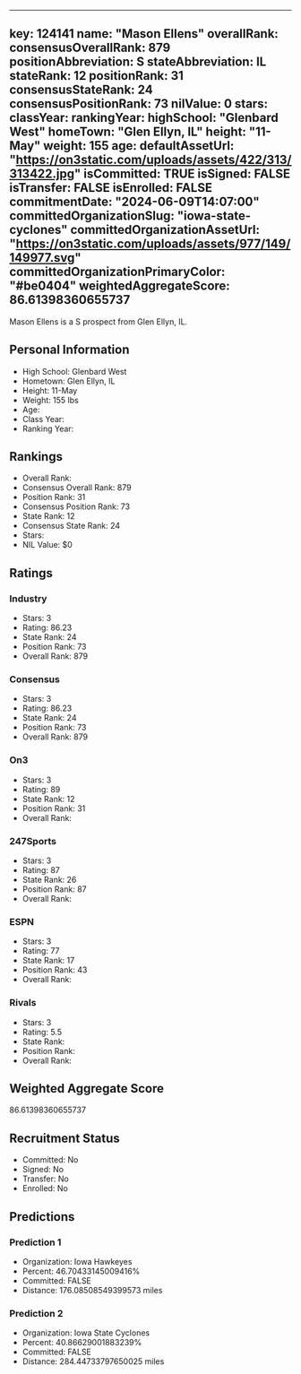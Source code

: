 ---
  key: 124141
  name: "Mason Ellens"
  overallRank: 
  consensusOverallRank: 879
  positionAbbreviation: S
  stateAbbreviation: IL
  stateRank: 12
  positionRank: 31
  consensusStateRank: 24
  consensusPositionRank: 73
  nilValue: 0
  stars: 
  classYear: 
  rankingYear: 
  highSchool: "Glenbard West"
  homeTown: "Glen Ellyn, IL"
  height: "11-May"
  weight: 155
  age: 
  defaultAssetUrl: "https://on3static.com/uploads/assets/422/313/313422.jpg"
  isCommitted: TRUE
  isSigned: FALSE
  isTransfer: FALSE
  isEnrolled: FALSE
  commitmentDate: "2024-06-09T14:07:00"
  committedOrganizationSlug: "iowa-state-cyclones"
  committedOrganizationAssetUrl: "https://on3static.com/uploads/assets/977/149/149977.svg"
  committedOrganizationPrimaryColor: "#be0404"
  weightedAggregateScore: 86.61398360655737
  ---
  
  Mason Ellens is a S prospect from Glen Ellyn, IL.
  
  ## Personal Information
  - High School: Glenbard West
  - Hometown: Glen Ellyn, IL
  - Height: 11-May
  - Weight: 155 lbs
  - Age: 
  - Class Year: 
  - Ranking Year: 
  
  ## Rankings
  - Overall Rank: 
  - Consensus Overall Rank: 879
  - Position Rank: 31
  - Consensus Position Rank: 73
  - State Rank: 12
  - Consensus State Rank: 24
  - Stars: 
  - NIL Value: $0
  
  ## Ratings
  
  ### Industry
  - Stars: 3
  - Rating: 86.23
  - State Rank: 24
  - Position Rank: 73
  - Overall Rank: 879
  
  ### Consensus
  - Stars: 3
  - Rating: 86.23
  - State Rank: 24
  - Position Rank: 73
  - Overall Rank: 879
  
  ### On3
  - Stars: 3
  - Rating: 89
  - State Rank: 12
  - Position Rank: 31
  - Overall Rank: 
  
  ### 247Sports
  - Stars: 3
  - Rating: 87
  - State Rank: 26
  - Position Rank: 87
  - Overall Rank: 
  
  ### ESPN
  - Stars: 3
  - Rating: 77
  - State Rank: 17
  - Position Rank: 43
  - Overall Rank: 
  
  ### Rivals
  - Stars: 3
  - Rating: 5.5
  - State Rank: 
  - Position Rank: 
  - Overall Rank: 
  
  ## Weighted Aggregate Score
  86.61398360655737
  
  ## Recruitment Status
  - Committed: No
  - Signed: No
  - Transfer: No
  - Enrolled: No
  
  
  
  ## Predictions
  
  ### Prediction 1
  - Organization: Iowa Hawkeyes
  - Percent: 46.70433145009416%
  - Committed: FALSE
  - Distance: 176.08508549399573 miles
  
  ### Prediction 2
  - Organization: Iowa State Cyclones
  - Percent: 40.86629001883239%
  - Committed: FALSE
  - Distance: 284.44733797650025 miles
  
